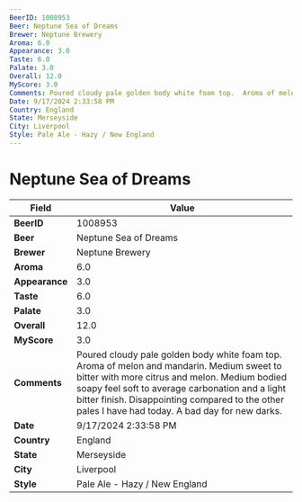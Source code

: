 ```yaml
---
BeerID: 1008953
Beer: Neptune Sea of Dreams
Brewer: Neptune Brewery
Aroma: 6.0
Appearance: 3.0
Taste: 6.0
Palate: 3.0
Overall: 12.0
MyScore: 3.0
Comments: Poured cloudy pale golden body white foam top.  Aroma of melon and mandarin.  Medium sweet to bitter with more citrus and melon.  Medium bodied soapy feel soft to average carbonation and a light bitter finish.  Disappointing compared to the other pales I have had today. A bad day for new darks.
Date: 9/17/2024 2:33:58 PM
Country: England
State: Merseyside
City: Liverpool
Style: Pale Ale - Hazy / New England
---
```


# Neptune Sea of Dreams

| Field         | Value |
|---------------|-------|
| **BeerID** | 1008953 |
| **Beer** | Neptune Sea of Dreams |
| **Brewer** | Neptune Brewery |
| **Aroma** | 6.0 |
| **Appearance** | 3.0 |
| **Taste** | 6.0 |
| **Palate** | 3.0 |
| **Overall** | 12.0 |
| **MyScore** | 3.0 |
| **Comments** | Poured cloudy pale golden body white foam top.  Aroma of melon and mandarin.  Medium sweet to bitter with more citrus and melon.  Medium bodied soapy feel soft to average carbonation and a light bitter finish.  Disappointing compared to the other pales I have had today. A bad day for new darks. |
| **Date** | 9/17/2024 2:33:58 PM |
| **Country** | England |
| **State** | Merseyside |
| **City** | Liverpool |
| **Style** | Pale Ale - Hazy / New England |
